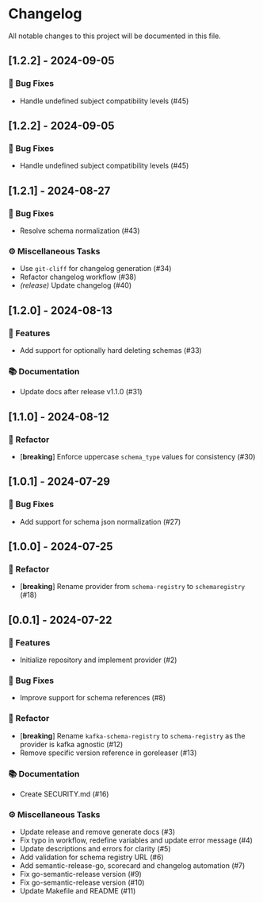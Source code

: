 # Changelog

All notable changes to this project will be documented in this file.

## [1.2.2] - 2024-09-05

### 🐛 Bug Fixes

- Handle undefined subject compatibility levels (#45)

## [1.2.2] - 2024-09-05

### 🐛 Bug Fixes

- Handle undefined subject compatibility levels (#45)

## [1.2.1] - 2024-08-27

### 🐛 Bug Fixes

- Resolve schema normalization (#43)

### ⚙️ Miscellaneous Tasks

- Use `git-cliff` for changelog generation (#34)
- Refactor changelog workflow (#38)
- *(release)* Update changelog (#40)

## [1.2.0] - 2024-08-13

### 🚀 Features

- Add support for optionally hard deleting schemas (#33)

### 📚 Documentation

- Update docs after release v1.1.0 (#31)

## [1.1.0] - 2024-08-12

### 🚜 Refactor

- [**breaking**] Enforce uppercase `schema_type` values for consistency (#30)

## [1.0.1] - 2024-07-29

### 🐛 Bug Fixes

- Add support for schema json normalization (#27)

## [1.0.0] - 2024-07-25

### 🚜 Refactor

- [**breaking**] Rename provider from `schema-registry` to `schemaregistry` (#18)

## [0.0.1] - 2024-07-22

### 🚀 Features

- Initialize repository and implement provider (#2)

### 🐛 Bug Fixes

- Improve support for schema references (#8)

### 🚜 Refactor

- [**breaking**] Rename `kafka-schema-registry` to `schema-registry` as the provider is kafka agnostic (#12)
- Remove specific version reference in goreleaser (#13)

### 📚 Documentation

- Create SECURITY.md (#16)

### ⚙️ Miscellaneous Tasks

- Update release and remove generate docs (#3)
- Fix typo in workflow, redefine variables and update error message (#4)
- Update descriptions and errors for clarity (#5)
- Add validation for schema registry URL (#6)
- Add semantic-release-go, scorecard and changelog automation (#7)
- Fix go-semantic-release version (#9)
- Fix go-semantic-release version (#10)
- Update Makefile and README (#11)
